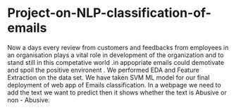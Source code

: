 # Project-on-NLP-classification-of-emails
Now a days every review from customers and feedbacks from employees in an organisation plays a vital role in development of the organization and to stand still in this competative world .in appopriate emails could demotivate and spoil the positive environent . We performed EDA and Feature Extraction on the data set. We have taken SVM ML model for our final deployment of web app of Emails classification. In a webpage we need to add the text we want to predict then it shows whether the text is Abusive or non - Abusive.
